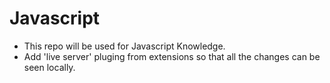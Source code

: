 # Javascript

- This repo will be used for Javascript Knowledge.
- Add 'live server' pluging from extensions so that all the changes can be seen locally.

